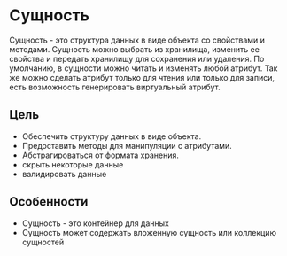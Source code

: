 Сущность
========

Сущность - это структура данных в виде объекта со свойствами и методами.
Сущность можно выбрать из хранилища, изменить ее свойства 
и передать хранилищу для сохранения или удаления.
По умолчанию, в сущности можно читать и изменять любой атрибут.
Так же можно сделать атрибут только для чтения или только для записи, 
есть возможность генерировать виртуальный атрибут.

## Цель

* Обеспечить структуру данных в виде объекта.
* Предоставить методы для манипуляции с атрибутами.
* Абстрагироваться от формата хранения.
* скрыть некоторые данные
* валидировать данные

## Особенности

* Сущность - это контейнер для данных
* Сущность может содержать вложенную сущность или коллекцию сущностей
